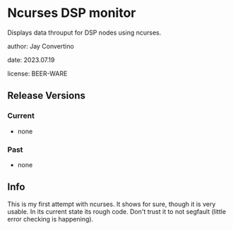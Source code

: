 # Ncurses DSP monitor

Displays data throuput for DSP nodes using ncurses.

author: Jay Convertino  

date: 2023.07.19

license: BEER-WARE  

## Release Versions
### Current
  - none

### Past
  - none
  
## Info
  This is my first attempt with ncurses. It shows for sure, though it is very usable. In its current state its rough code.
  Don't trust it to not segfault (little error checking is happening).
